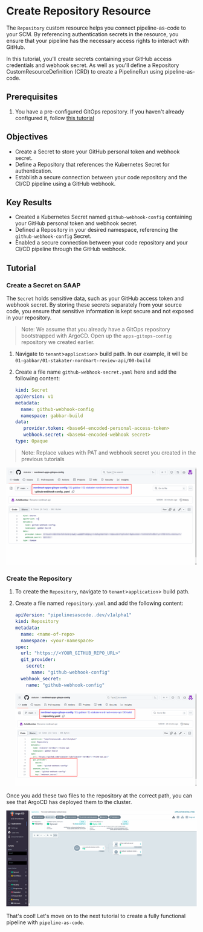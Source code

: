 # Create Repository Resource

The `Repository` custom resource helps you connect pipeline-as-code to your SCM. By referencing authentication secrets in the resource, you ensure that your pipeline has the necessary access rights to interact with GitHub.

In this tutorial, you'll create secrets containing your GitHub access credentials and webhook secret. As well as you'll define a Repository CustomResourceDefinition (CRD) to create a PipelineRun using pipeline-as-code.

## Prerequisites

1. You have a pre-configured GitOps repository. If you haven't already configured it, follow [this tutorial](../../../../for-delivery-engineers/tutorials/02-configure-apps-gitops-config/configure-apps-gitops-repo.md)

## Objectives

- Create a Secret to store your GitHub personal token and webhook secret.
- Define a Repository that references the Kubernetes Secret for authentication.
- Establish a secure connection between your code repository and the CI/CD pipeline using a GitHub webhook.

## Key Results

- Created a Kubernetes Secret named `github-webhook-config` containing your GitHub personal token and webhook secret.
- Defined a Repository in your desired namespace, referencing the `github-webhook-config` Secret.
- Enabled a secure connection between your code repository and your CI/CD pipeline through the GitHub webhook.

## Tutorial

### Create a Secret on SAAP

The `Secret` holds sensitive data, such as your GitHub access token and webhook secret. By storing these secrets separately from your source code, you ensure that sensitive information is kept secure and not exposed in your repository.

> Note: We assume that you already have a GitOps repository bootstrapped with ArgoCD. Open up the `apps-gitops-config` repository we created earlier.

1. Navigate to `tenant`>`application`> build path. In our example, it will be `01-gabbar/01-stakater-nordmart-review-api/00-build`

1. Create a file name `github-webhook-secret.yaml` here and add the following content:

   ```yaml
   kind: Secret
   apiVersion: v1
   metadata:
     name: github-webhook-config
     namespace: gabbar-build
   data:
      provider.token: <base64-encoded-personal-access-token>
      webhook.secret: <base64-encoded-webhook secret>
   type: Opaque
   ```

> Note: Replace values with PAT and webhook secret you created in the previous tutorials

   ![secret](images/secret.png)

### Create the Repository

1. To create the `Repository`, navigate to `tenant`>`application`> build path.

1. Create a file named `repository.yaml` and add the following content:

    ```yaml
    apiVersion: "pipelinesascode..dev/v1alpha1"
    kind: Repository
    metadata:
      name: <name-of-repo>
      namespace: <your-namespace>
    spec:
      url: "https://<YOUR_GITHUB_REPO_URL>"
      git_provider:
        secret:
          name: "github-webhook-config"
      webhook_secret:
        name: "github-webhook-config"
    ```

    ![repository](images/repository.png)

Once you add these two files to the repository at the correct path, you can see that ArgoCD has deployed them to the cluster.

  ![repository](images/repository-synced.png)

That's cool! Let's move on to the next tutorial to create a fully functional pipeline with `pipeline-as-code`.
